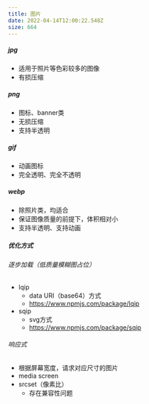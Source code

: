 ```yaml
---
title: 图片
date: 2022-04-14T12:00:22.548Z
size: 664
---
```

##### jpg

- 适用于照片等色彩较多的图像
- 有损压缩

##### png

- 图标、banner类
- 无损压缩
- 支持半透明

##### gif

- 动画图标
- 完全透明、完全不透明

##### webp

- 除照片类，均适合
- 保证图像质量的前提下，体积相对小
- 支持半透明、支持动画



##### 优化方式

###### 逐步加载（低质量模糊图占位）

- lqip
  - data URI（base64）方式
  - https://www.npmjs.com/package/lqip
- sqip
  - svg方式
  - https://www.npmjs.com/package/sqip

###### 响应式

- 根据屏幕宽度，请求对应尺寸的图片
- media screen
- srcset（像素比）
  - 存在兼容性问题
